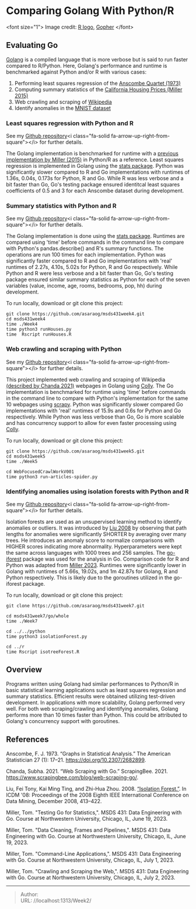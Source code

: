 # Comparing Golang With Python/R

&lt;font size=&#34;1&#34;&gt; Image credit: [R logo](https://www.r-project.org/logo/), [Gopher](https://go.dev/doc/gopher/README) &lt;/font&gt;

## Evaluating Go

[Golang](https://go.dev/) is a compiled language that is more verbose but is said to run faster compared to R/Python. Here, Golang&#39;s performance and runtime is benchmarked against Python and/or R with various cases:

1. Performing least squares regression of the [Anscombe Quartet (1973)](https://www.sjsu.edu/faculty/gerstman/StatPrimer/anscombe1973.pdf)
2. Computing summary statistics of the [California Housing Prices (Miller 2015)](https://github.com/mtpa/mtpa/tree/master/MTPA_Chapter_10)
3. Web crawling and scraping of [Wikipedia](https://en.wikipedia.org/)
4. Identify anomalies in the [MNIST dataset](http://yann.lecun.com/exdb/mnist/)

### Least squares regression with Python and R
See my [Github repository](https://github.com/asaraog/msds431week2)&lt;i class=&#34;fa-solid fa-arrow-up-right-from-square&#34;&gt;&lt;/i&gt; for further details.

The Golang implementation is benchmarked for runtime with a [previous implementation by Miller (2015)](https://github.com/mtpa/mtpa/tree/master/MTPA_Chapter_1) in Python/R as a reference. Least squares regression is implemented in Golang using the [stats package](https://github.com/montanaflynn/stats). Python was significantly slower compared to R and Go implementations with runtimes of 1.36s, 0.04s, 0.173s for Python, R and Go. While R was less verbose and a bit faster than Go, Go&#39;s testing package ensured identitcal least squares coefficients of 0.5 and 3 for each Anscombe dataset during development.

### Summary statistics with Python and R
See my [Github repository](https://github.com/asaraog/msds431week4)&lt;i class=&#34;fa-solid fa-arrow-up-right-from-square&#34;&gt;&lt;/i&gt; for further details.

The Golang implementation is done using the [stats package](https://github.com/montanaflynn/stats). Runtimes are compared using &#39;time&#39; before commands in the command line to compare with Python&#39;s pandas.describe() and R&#39;s summary functions. The operations are run 100 times for each implementation. Python was significantly faster compared to R and Go implementations with &#39;real&#39; runtimes of 2.27s, 4.10s, 5.02s for Python, R and Go respectively. While Python and R were less verbose and a bit faster than Go, Go&#39;s testing package ensured similar summary statistics as Python for each of the seven variables (value, income, age, rooms, bedrooms, pop, hh) during development.

To run locally, download or git clone this project:
```
git clone https://github.com/asaraog/msds431week4.git
cd msds431week4
time ./Week4
time python3 runHouses.py 
time  Rscript runHouses.R
```

### Web crawling and scraping with Python
See my [Github repository](https://github.com/asaraog/msds431week5)&lt;i class=&#34;fa-solid fa-arrow-up-right-from-square&#34;&gt;&lt;/i&gt; for further details.

This project implemented web crawling and scraping of Wikipedia [(described by Chanda 2021)](https://www.scrapingbee.com/blog/web-scraping-go/#building-a-basic-scraper) webpages in Golang using [Colly](https://go-colly.org/). The Go implementation is benchmarked for runtime using &#39;time&#39; before commands in the command line to compare with Python&#39;s implementation for the same 10 webpages using [scrapy](https://github.com/scrapy/scrapy). Python was significantly slower compared Go implementations with &#39;real&#39; runtimes of 15.9s and 0.6s for Python and Go respectively. While Python was less verbose than Go, Go is more scalable and has concurrency support to allow for even faster processing using [Colly](https://go-colly.org/docs/examples/parallel/).

To run locally, download or git clone this project:
```
git clone https://github.com/asaraog/msds431week5.git
cd msds431week5
time ./Week5

cd WebFocusedCrawlWorkV001
time python3 run-articles-spider.py
```

### Identifying anomalies using isolation forests with Python and R
See my [Github repository](https://github.com/asaraog/msds431week7)&lt;i class=&#34;fa-solid fa-arrow-up-right-from-square&#34;&gt;&lt;/i&gt; for further details.

Isolation forests are used as an unsupervised learning method to identify anomalies or outliers. It was introduced by [Liu 2008](https://cs.nju.edu.cn/zhouzh/zhouzh.files/publication/icdm08b.pdf) by observing that path lengths for anomalies were significantly SHORTER by averaging over many trees. He introduces an anomaly score to normalize comparisons with HIGHER scores indicating more abnormality. Hyperparameters were kept the same across languages with 1000 trees and 256 samples. The [go-iforest](https://github.com/e-XpertSolutions/go-iforest) package was used for the analysis in Go. Comparison code for R and Python was adapted from [Miller 2023](https://github.com/ThomasWMiller/jump-start-mnist-iforest).
Runtimes were significantly lower in Golang with runtimes of 5.66s, 19.02s, and 1m 42.87s for Golang, R and Python respectively. This is likely due to the goroutines utilized in the go-iforest package.

To run locally, download or git clone this project:
```
git clone https://github.com/asaraog/msds431week7.git

cd msds431week7/go/whole
time ./Week7

cd ../../python
time python3 isolationForest.py

cd ../r
time Rscript isotreeForest.R
```

## Overview

Programs written using Golang had similar performances to Python/R in basic statistical learning applications such as least squares regression and summary statistics. Efficient results were obtained utilizing test-driven development. In applications with more scalability, Golang performed very well. For both web scraping/crawling and identifying anomalies, Golang performs more than 10 times faster than Python. This could be attributed to Golang&#39;s concurrency support with goroutines.

## References

Anscombe, F. J. 1973. “Graphs in Statistical Analysis.” The American Statistician 27 (1): 17–21. https://doi.org/10.2307/2682899.

Chanda, Subha. 2021. “Web Scraping with Go.” ScrapingBee. 2021. https://www.scrapingbee.com/blog/web-scraping-go/. 

Liu, Fei Tony, Kai Ming Ting, and Zhi-Hua Zhou. 2008. [“Isolation Forest.”](https://cs.nju.edu.cn/zhouzh/zhouzh.files/publication/icdm08b.pdf). In ICDM &#39;08: Proceedings of the 2008 Eighth IEEE International Conference on Data Mining, December 2008, 413–422.

Miller, Tom. &#34;Testing Go for Statistics,&#34;. MSDS 431: Data Engineering with Go. Course at Northwestern University, Chicago, IL, June 19, 2023.

Miller, Tom. &#34;Data Cleaning, Frames and Pipelines,&#34;. MSDS 431: Data Engineering with Go. Course at Northwestern University, Chicago, IL, June 19, 2023.

Miller, Tom. &#34;Command-Line Applications,&#34;. MSDS 431: Data Engineering with Go. Course at Northwestern University, Chicago, IL, July 1, 2023.

Miller, Tom. &#34;Crawling and Scraping the Web,&#34;. MSDS 431: Data Engineering with Go. Course at Northwestern University, Chicago, IL, July 2, 2023.




---

> Author:   
> URL: //localhost:1313/Week2/  

